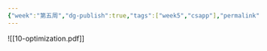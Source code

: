 ```yaml
---
{"week":"第五周","dg-publish":true,"tags":["week5","csapp"],"permalink":"/CSAPP Computer-System-A-Program-Perspective/Lecture 10 Code Optimization/","dgPassFrontmatter":true,"noteIcon":"","created":"2025-03-09T14:55:49.426+08:00","updated":"2025-04-19T09:53:14.244+08:00"}
---
```



![[10-optimization.pdf]]